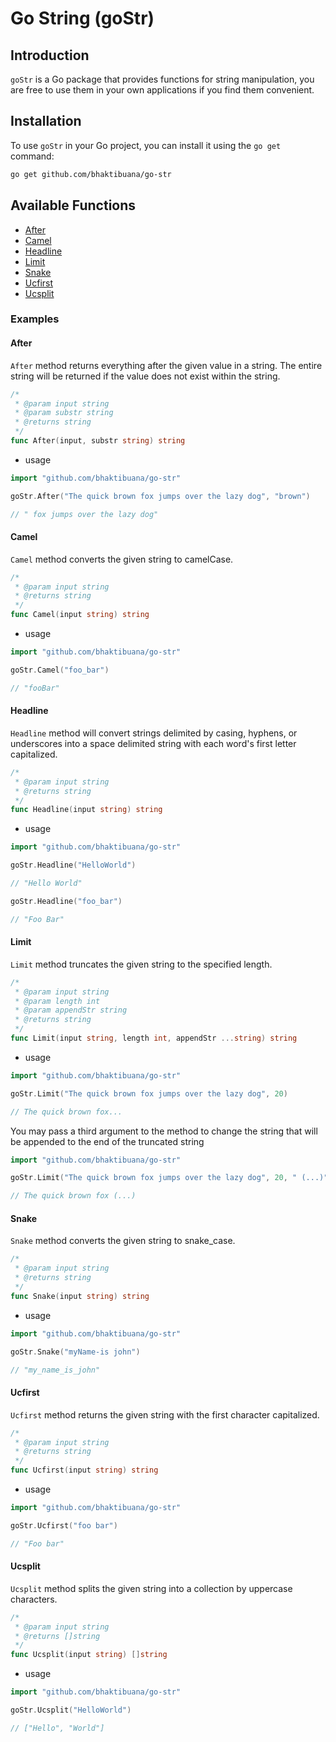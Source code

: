 # Go String (goStr)

## Introduction

`goStr` is a Go package that provides functions for string manipulation, you are free to use them in your own applications if you find them convenient.

## Installation

To use `goStr` in your Go project, you can install it using the `go get` command:

```bash
go get github.com/bhaktibuana/go-str

```

## Available Functions

- [After](#after)
- [Camel](#camel)
- [Headline](#headline)
- [Limit](#limit)
- [Snake](#snake)
- [Ucfirst](#ucfirst)
- [Ucsplit](#ucsplit)

### Examples

#### After

`After` method returns everything after the given value in a string. The entire string will be returned if the value does not exist within the string.

```go
/*
 * @param input string
 * @param substr string
 * @returns string
 */
func After(input, substr string) string
```

- usage

```go
import "github.com/bhaktibuana/go-str"

goStr.After("The quick brown fox jumps over the lazy dog", "brown")

// " fox jumps over the lazy dog"

```

#### Camel

`Camel` method converts the given string to camelCase.

```go
/*
 * @param input string
 * @returns string
 */
func Camel(input string) string
```

- usage

```go
import "github.com/bhaktibuana/go-str"

goStr.Camel("foo_bar")

// "fooBar"

```

#### Headline

`Headline` method will convert strings delimited by casing, hyphens, or underscores into a space delimited string with each word's first letter capitalized.

```go
/*
 * @param input string
 * @returns string
 */
func Headline(input string) string
```

- usage

```go
import "github.com/bhaktibuana/go-str"

goStr.Headline("HelloWorld")

// "Hello World"

goStr.Headline("foo_bar")

// "Foo Bar"

```

#### Limit

`Limit` method truncates the given string to the specified length.

```go
/*
 * @param input string
 * @param length int
 * @param appendStr string
 * @returns string
 */
func Limit(input string, length int, appendStr ...string) string
```

- usage

```go
import "github.com/bhaktibuana/go-str"

goStr.Limit("The quick brown fox jumps over the lazy dog", 20)

// The quick brown fox...

```

You may pass a third argument to the method to change the string that will be appended to the end of the truncated string

```go
import "github.com/bhaktibuana/go-str"

goStr.Limit("The quick brown fox jumps over the lazy dog", 20, " (...)")

// The quick brown fox (...)

```

#### Snake

`Snake` method converts the given string to snake_case.

```go
/*
 * @param input string
 * @returns string
 */
func Snake(input string) string
```

- usage

```go
import "github.com/bhaktibuana/go-str"

goStr.Snake("myName-is john")

// "my_name_is_john"

```

#### Ucfirst

`Ucfirst` method returns the given string with the first character capitalized.

```go
/*
 * @param input string
 * @returns string
 */
func Ucfirst(input string) string
```

- usage

```go
import "github.com/bhaktibuana/go-str"

goStr.Ucfirst("foo bar")

// "Foo bar"

```

#### Ucsplit

`Ucsplit` method splits the given string into a collection by uppercase characters.

```go
/*
 * @param input string
 * @returns []string
 */
func Ucsplit(input string) []string
```

- usage

```go
import "github.com/bhaktibuana/go-str"

goStr.Ucsplit("HelloWorld")

// ["Hello", "World"]

```
